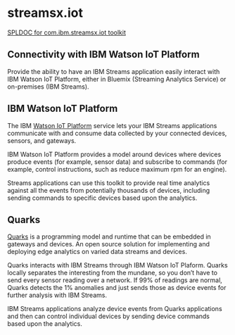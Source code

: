 # streamsx.iot

[SPLDOC for com.ibm.streamsx.iot toolkit](http://ibmstreams.github.io/streamsx.iot/doc/spldoc/html/index.html)

## Connectivity with IBM Watson IoT Platform

Provide the ability to have an IBM Streams application easily interact with IBM Watson IoT Platform, either in Bluemix (Streaming Analytics Service) or on-premises (IBM Streams).

## IBM Watson IoT Platform
The IBM [Watson IoT Platform](https://internetofthings.ibmcloud.com/) service lets
your IBM Streams applications communicate with and consume data collected by your
connected devices, sensors, and gateways.

IBM Watson IoT Platform provides a model around devices where devices produce events (for example, sensor data)
and subscribe to commands (for example, control instructions, such as reduce maximum rpm for an engine).

Streams applications can use this toolkit to 
provide real time analytics against all the events from potentially
thousands of devices, including sending commands to specific devices based upon the analytics.

## Quarks

[Quarks](http://quarks-edge.github.io/) is a programming model and runtime that can be embedded in gateways and devices. An open source solution for implementing and deploying edge analytics on varied data streams and devices.

Quarks interacts with IBM Streams through IBM Watson IoT Plaform.  Quarks locally separates the interesting from the mundane, so you don’t have to send every sensor reading over a network. If 99% of readings are normal, Quarks detects the 1% anomalies and just sends those as device events for further analysis with IBM Streams.

IBM Streams applications analyze device events from Quarks applications and then can control individual devices by sending device commands based upon the analytics.
